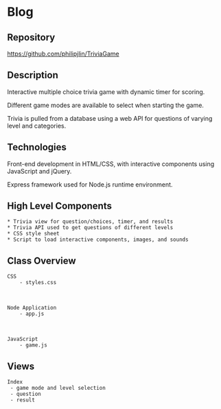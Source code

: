 # Blog


## Repository
<https://github.com/philipjlin/TriviaGame>


## Description
Interactive multiple choice trivia game with dynamic timer for scoring.

Different game modes are available to select when starting the game.

Trivia is pulled from a database using a web API for questions of varying level and categories.


## Technologies
Front-end development in HTML/CSS, with interactive components using JavaScript and jQuery.

Express framework used for Node.js runtime environment.


## High Level Components
    * Trivia view for question/choices, timer, and results
    * Trivia API used to get questions of different levels
    * CSS style sheet 
    * Script to load interactive components, images, and sounds


## Class Overview
    CSS
        - styles.css

<br>
    
    Node Application
        - app.js

<br>

    JavaScript
        - game.js


## Views
    Index
     - game mode and level selection
     - question
     - result
